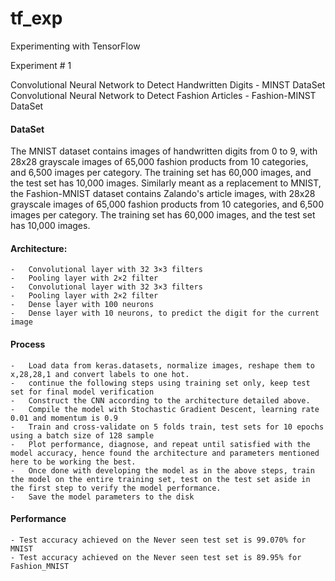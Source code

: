 # tf_exp
Experimenting with TensorFlow

Experiment # 1

Convolutional Neural Network to Detect Handwritten Digits - MINST DataSet
Convolutional Neural Network to Detect Fashion Articles - Fashion-MINST DataSet

#### DataSet
The MNIST dataset contains images of handwritten digits from 0 to 9, with 28x28 grayscale images of 65,000 fashion products from 10 categories, and 6,500 images per category. The training set has 60,000 images, and the test set has 10,000 images.
Similarly meant as a replacement to MNIST, the Fashion-MNIST dataset contains Zalando's article images, with 28x28 grayscale images of 65,000 fashion products from 10 categories, and 6,500 images per category. The training set has 60,000 images, and the test set has 10,000 images. 

#### Architecture:

    -   Convolutional layer with 32 3×3 filters
    -   Pooling layer with 2×2 filter
    -   Convolutional layer with 32 3×3 filters
    -   Pooling layer with 2×2 filter
    -   Dense layer with 100 neurons
    -   Dense layer with 10 neurons, to predict the digit for the current image

#### Process
    -   Load data from keras.datasets, normalize images, reshape them to x,28,28,1 and convert labels to one hot.
    -   continue the following steps using training set only, keep test set for final model verification
    -   Construct the CNN according to the architecture detailed above.
    -   Compile the model with Stochastic Gradient Descent, learning rate 0.01 and momentum is 0.9
    -   Train and cross-validate on 5 folds train, test sets for 10 epochs using a batch size of 128 sample
    -   Plot performance, diagnose, and repeat until satisfied with the model accuracy, hence found the architecture and parameters mentioned here to be working the best.
    -   Once done with developing the model as in the above steps, train the model on the entire training set, test on the test set aside in the first step to verify the model performance.
    -   Save the model parameters to the disk

#### Performance
    - Test accuracy achieved on the Never seen test set is 99.070% for MNIST
    - Test accuracy achieved on the Never seen test set is 89.95% for Fashion_MNIST
